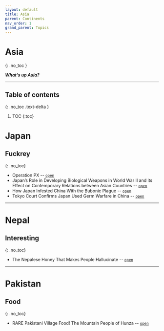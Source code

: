 ```yaml
---
layout: default
title: Asia
parent: Continents
nav_order: 1
grand_parent: Topics
---
```


# Asia
{: .no_toc }

__*What's up Asia?*__


---

## Table of contents
{: .no_toc .text-delta }

1. TOC
{:toc}

# Japan

## Fuckrey
{: .no_toc}

- Operation PX -- [`open`](https://en.wikipedia.org/wiki/Operation_PX)
- Japan’s Role in Developing Biological Weapons in World War II and its Effect on Contemporary Relations between Asian Countries  -- [`open`](https://www.montana.edu/historybug/yersiniaessays/shama.html)
- How Japan Infested China With the Bubonic Plague -- [`open`](https://historyofyesterday.com/how-japan-infested-china-with-the-bubonic-plague-c907f21a798b)
- Tokyo Court Confirms Japan Used Germ Warfare in China -- [`open`](https://www.washingtonpost.com/archive/politics/2002/08/28/tokyo-court-confirms-japan-used-germ-warfare-in-china/48af199b-7943-44b4-b5c0-4f8e6721bba9/)

---

# Nepal

## Interesting
{: .no_toc}

- The Nepalese Honey That Makes People Hallucinate -- [`open`](https://www.youtube.com/watch?v=wDOvmhqvIA8)

---

# Pakistan

## Food
{: .no_toc}

- RARE Pakistani Village Food! The Mountain People of Hunza -- [`open`](https://www.youtube.com/watch?v=5279n4i15ho)
